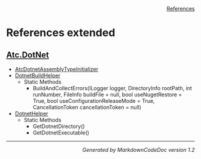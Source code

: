 <div style='text-align: right'>

[References](Index.md)

</div>


# References extended

## [Atc.DotNet](Atc.DotNet.md)

- [AtcDotnetAssemblyTypeInitializer](Atc.DotNet.md#atcdotnetassemblytypeinitializer)
- [DotnetBuildHelper](Atc.DotNet.md#dotnetbuildhelper)
  -  Static Methods
     - BuildAndCollectErrors(ILogger logger, DirectoryInfo rootPath, int runNumber, FileInfo buildFile = null, bool useNugetRestore = True, bool useConfigurationReleaseMode = True, CancellationToken cancellationToken = null)
- [DotnetHelper](Atc.DotNet.md#dotnethelper)
  -  Static Methods
     - GetDotnetDirectory()
     - GetDotnetExecutable()

<hr /><div style='text-align: right'><i>Generated by MarkdownCodeDoc version 1.2</i></div>

